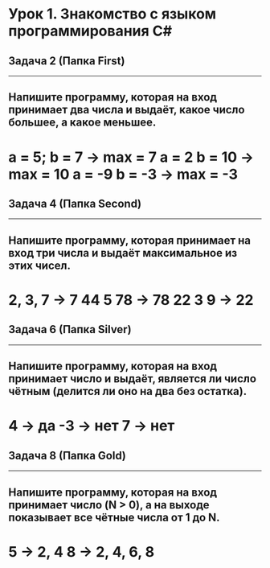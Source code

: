 # Урок 1. Знакомство с языком программирования С#
## Задача 2 (Папка First)
---
Напишите программу, которая на вход принимает два числа и выдаёт, какое число большее, а какое меньшее.
---
a = 5; b = 7 -> max = 7
a = 2 b = 10 -> max = 10
a = -9 b = -3 -> max = -3
===
## Задача 4 (Папка Second)
---
Напишите программу, которая принимает на вход три числа и выдаёт максимальное из этих чисел.
---
2, 3, 7 -> 7
44 5 78 -> 78
22 3 9 -> 22
===
## Задача 6 (Папка Silver)
---
Напишите программу, которая на вход принимает число и выдаёт, является ли число чётным (делится ли оно на два без остатка).
---
4 -> да
-3 -> нет
7 -> нет
===
## Задача 8 (Папка Gold)
---
Напишите программу, которая на вход принимает число (N > 0), а на выходе показывает все чётные числа от 1 до N.
---
5 -> 2, 4
8 -> 2, 4, 6, 8
===